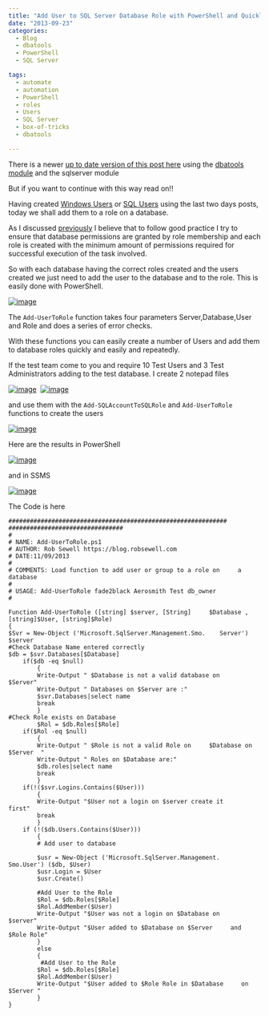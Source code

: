 ```yaml
---
title: "Add User to SQL Server Database Role with PowerShell and Quickly Creating Test Users"
date: "2013-09-23" 
categories:
  - Blog
  - dbatools
  - PowerShell
  - SQL Server

tags:
  - automate
  - automation
  - PowerShell
  - roles
  - Users
  - SQL Server
  - box-of-tricks
  - dbatools

---
```

There is a newer [up to date version of this post here](https://blog.robsewell.com/blog/quickly-creating-test-users-in-sql-server-with-powershell-using-the-sqlserver-module-and-dbatools/) using the [dbatools module](https://dbatools.io) and the sqlserver module

But if you want to continue with this way read on!!

Having created [Windows Users](https://blog.robsewell.com/creating-a-windows-user-and-adding-to-a-sql-server-role-with-powershell/) or [SQL Users](https://blog.robsewell.com/creating-sql-user-and-adding-to-server-role-with-powershell/) using the last two days posts, today we shall add them to a role on a database.

As I discussed [previously](https://blog.robsewell.com/checking-sql-server-user-role-membership-with-powershell/) I believe that to follow good practice I try to ensure that database permissions are granted by role membership and each role is created with the minimum amount of permissions required for successful execution of the task involved.

So with each database having the correct roles created and the users created we just need to add the user to the database and to the role. This is easily done with PowerShell.

[![image](https://blog.robsewell.com/assets/uploads/2013/09/image70.png)](https://blog.robsewell.com/assets/uploads/2013/09/image70.png)

The `Add-UserToRole` function takes four parameters Server,Database,User and Role and does a series of error checks.

With these functions you can easily create a number of Users and add them to database roles quickly and easily and repeatedly.

If the test team come to you and require 10 Test Users and 3 Test Administrators adding to the test database. I create 2 notepad files

[![image](https://blog.robsewell.com/assets/uploads/2013/09/image71.png)](https://blog.robsewell.com/assets/uploads/2013/09/image71.png)  [![image](https://blog.robsewell.com/assets/uploads/2013/09/image72.png)](https://blog.robsewell.com/assets/uploads/2013/09/image72.png)

and use them with the `Add-SQLAccountToSQLRole` and `Add-UserToRole` functions to create the users

[![image](https://blog.robsewell.com/assets/uploads/2013/09/image73.png)](https://blog.robsewell.com/assets/uploads/2013/09/image73.png)

Here are the results in PowerShell

[![image](https://blog.robsewell.com/assets/uploads/2013/09/image74.png)](https://blog.robsewell.com/assets/uploads/2013/09/image74.png)

and in SSMS

[![image](https://blog.robsewell.com/assets/uploads/2013/09/image75.png)](https://blog.robsewell.com/assets/uploads/2013/09/image75.png)

The Code is here


    #############################################################    ################################
    #
    # NAME: Add-UserToRole.ps1
    # AUTHOR: Rob Sewell https://blog.robsewell.com
    # DATE:11/09/2013
    #
    # COMMENTS: Load function to add user or group to a role on     a database
    #
    # USAGE: Add-UserToRole fade2black Aerosmith Test db_owner
    #        
    
    Function Add-UserToRole ([string] $server, [String]     $Database , [string]$User, [string]$Role)
    {
    $Svr = New-Object ('Microsoft.SqlServer.Management.Smo.    Server') $server
    #Check Database Name entered correctly
    $db = $svr.Databases[$Database]
        if($db -eq $null)
            {
            Write-Output " $Database is not a valid database on     $Server"
            Write-Output " Databases on $Server are :"
            $svr.Databases|select name
            break
            }
    #Check Role exists on Database
            $Rol = $db.Roles[$Role]
        if($Rol -eq $null)
            {
            Write-Output " $Role is not a valid Role on     $Database on $Server  "
            Write-Output " Roles on $Database are:"
            $db.roles|select name
            break
            }
        if(!($svr.Logins.Contains($User)))
            {
            Write-Output "$User not a login on $server create it     first"
            break
            }
        if (!($db.Users.Contains($User)))
            {
            # Add user to database
    
            $usr = New-Object ('Microsoft.SqlServer.Management.    Smo.User') ($db, $User)
            $usr.Login = $User
            $usr.Create()
    
            #Add User to the Role
            $Rol = $db.Roles[$Role]
            $Rol.AddMember($User)
            Write-Output "$User was not a login on $Database on     $server"
            Write-Output "$User added to $Database on $Server     and $Role Role"
            }
            else
            {
             #Add User to the Role
            $Rol = $db.Roles[$Role]
            $Rol.AddMember($User)
            Write-Output "$User added to $Role Role in $Database     on $Server "
            }
    }
